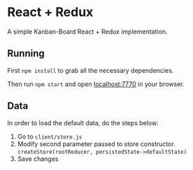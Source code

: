 # React + Redux

A simple Kanban-Board React + Redux implementation.

## Running

First `npm install` to grab all the necessary dependencies. 

Then run `npm start` and open <localhost:7770> in your browser.

## Data

In order to load the default data, do the steps below:

 1. Go to `client/store.js`
 2. Modify second parameter passed to store constructor. `createStore(rootReducer, persistedState->defaultState)`
 3. Save changes
